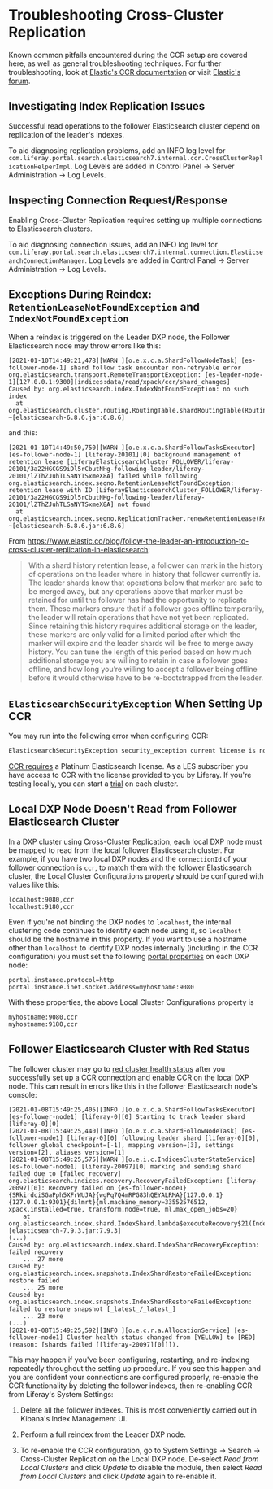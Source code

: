 # Troubleshooting Cross-Cluster Replication

Known common pitfalls encountered during the CCR setup are covered here, as well as general troubleshooting techniques. For further troubleshooting, look at [Elastic's CCR documentation](https://www.elastic.co/guide/en/elasticsearch/reference/7.x/ccr-overview.html) or visit [Elastic's forum](https://discuss.elastic.co/tag/cross-cluster-replication).

## Investigating Index Replication Issues

Successful read operations to the follower Elasticsearch cluster depend on replication of the leader's indexes.

To aid diagnosing replication problems, add an INFO log level for `com.liferay.portal.search.elasticsearch7.internal.ccr.CrossClusterReplicationHelperImpl`. Log Levels are added in Control Panel &rarr; Server Administration &rarr; Log Levels.

## Inspecting Connection Request/Response

Enabling Cross-Cluster Replication requires setting up multiple connections to Elasticsearch clusters.

To aid diagnosing connection issues, add an INFO log level for `com.liferay.portal.search.elasticsearch7.internal.connection.ElasticsearchConnectionManager`. Log Levels are added in Control Panel &rarr; Server Administration &rarr; Log Levels.

## Exceptions During Reindex: `RetentionLeaseNotFoundException` and `IndexNotFoundException`

When a reindex is triggered on the Leader DXP node, the Follower Elasticsearch node may throw errors like this:

```
[2021-01-10T14:49:21,478][WARN ][o.e.x.c.a.ShardFollowNodeTask] [es-follower-node-1] shard follow task encounter non-retryable error
org.elasticsearch.transport.RemoteTransportException: [es-leader-node-1][127.0.0.1:9300][indices:data/read/xpack/ccr/shard_changes]
Caused by: org.elasticsearch.index.IndexNotFoundException: no such index
  at org.elasticsearch.cluster.routing.RoutingTable.shardRoutingTable(RoutingTable.java:119) ~[elasticsearch-6.8.6.jar:6.8.6]
```

and this:

```
[2021-01-10T14:49:50,750][WARN ][o.e.x.c.a.ShardFollowTasksExecutor] [es-follower-node-1] [liferay-20101][0] background management of retention lease [LiferayElasticsearchCluster_FOLLOWER/liferay-20101/3a22HGCGS9iDl5rCbutNHg-following-leader/liferay-20101/lZThZJuhTLSaNYTSxmeX8A] failed while following
org.elasticsearch.index.seqno.RetentionLeaseNotFoundException: retention lease with ID [LiferayElasticsearchCluster_FOLLOWER/liferay-20101/3a22HGCGS9iDl5rCbutNHg-following-leader/liferay-20101/lZThZJuhTLSaNYTSxmeX8A] not found
  at org.elasticsearch.index.seqno.ReplicationTracker.renewRetentionLease(ReplicationTracker.java:282) ~[elasticsearch-6.8.6.jar:6.8.6]
```

From <https://www.elastic.co/blog/follow-the-leader-an-introduction-to-cross-cluster-replication-in-elasticsearch>:

> With a shard history retention lease, a follower can mark in the history of operations on the leader where in history that follower currently is. The leader shards know that operations below that marker are safe to be merged away, but any operations above that marker must be retained for until the follower has had the opportunity to replicate them. These markers ensure that if a follower goes offline temporarily, the leader will retain operations that have not yet been replicated. Since retaining this history requires additional storage on the leader, these markers are only valid for a limited period after which the marker will expire and the leader shards will be free to merge away history. You can tune the length of this period based on how much additional storage you are willing to retain in case a follower goes offline, and how long you’re willing to accept a follower being offline before it would otherwise have to be re-bootstrapped from the leader.

## `ElasticsearchSecurityException` When Setting Up CCR

You may run into the following error when configuring CCR:

```bash
ElasticsearchSecurityException security_exception current license is non-compliant for [ccr]
```

[CCR requires](https://www.elastic.co/subscriptions#scalability-&-resiliency) a Platinum Elasticsearch license. As a LES subscriber you have access to CCR with the license provided to you by Liferay. If you're testing locally, you can start a [trial](https://www.elastic.co/guide/en/elasticsearch/reference/7.x/start-trial.html) on each cluster.

## Local DXP Node Doesn't Read from Follower Elasticsearch Cluster

In a DXP cluster using Cross-Cluster Replication, each local DXP node must be mapped to read from the local follower Elasticsearch cluster. For example, if you have two local DXP nodes and the `connectionId` of your follower connection is `ccr`, to match them with the follower Elasticsearch cluster, the Local Cluster Configurations property should be configured with values like this:

```properties
localhost:9080,ccr
localhost:9180,ccr
```

Even if you're not binding the DXP nodes to `localhost`, the internal clustering code continues to identify each node using it, so `localhost` should be the hostname in this property. If you want to use a hostname other than `localhost` to identify DXP nodes internally (including in the CCR configuration) you must set the following [portal properties](./../../../installation-and-upgrades/reference/portal-properties.md) on each DXP node:

```properties
portal.instance.protocol=http
portal.instance.inet.socket.address=myhostname:9080
```

With these properties, the above Local Cluster Configurations property is

```properties
myhostname:9080,ccr
myhostname:9180,ccr
```

## Follower Elasticsearch Cluster with Red Status

The follower cluster may go to [red cluster health status](https://www.elastic.co/guide/en/elasticsearch/reference/7.x/cluster-health.html) after you successfully set up a CCR connection and enable CCR on the local DXP node. This can result in errors like this in the follower Elasticsearch node's console:

```
[2021-01-08T15:49:25,405][INFO ][o.e.x.c.a.ShardFollowTasksExecutor] [es-follower-node1] [liferay-0][0] Starting to track leader shard [liferay-0][0]
[2021-01-08T15:49:25,440][INFO ][o.e.x.c.a.ShardFollowNodeTask] [es-follower-node1] [liferay-0][0] following leader shard [liferay-0][0], follower global checkpoint=[-1], mapping version=[3], settings version=[2], aliases version=[1]
[2021-01-08T15:49:25,575][WARN ][o.e.i.c.IndicesClusterStateService] [es-follower-node1] [liferay-20097][0] marking and sending shard failed due to [failed recovery]
org.elasticsearch.indices.recovery.RecoveryFailedException: [liferay-20097][0]: Recovery failed on {es-follower-node1}{SRkirdciSGaPph5XFrWUJA}{wgPq7Q4mRPG83hQEYALRMA}{127.0.0.1}{127.0.0.1:9301}{dilmrt}{ml.machine_memory=33552576512, xpack.installed=true, transform.node=true, ml.max_open_jobs=20}
	at org.elasticsearch.index.shard.IndexShard.lambda$executeRecovery$21(IndexShard.java:2665) [elasticsearch-7.9.3.jar:7.9.3]
(...)
Caused by: org.elasticsearch.index.shard.IndexShardRecoveryException: failed recovery
	... 27 more
Caused by: org.elasticsearch.index.snapshots.IndexShardRestoreFailedException: restore failed
	... 25 more
Caused by: org.elasticsearch.index.snapshots.IndexShardRestoreFailedException: failed to restore snapshot [_latest_/_latest_]
	... 23 more
(...)
[2021-01-08T15:49:25,592][INFO ][o.e.c.r.a.AllocationService] [es-follower-node1] Cluster health status changed from [YELLOW] to [RED] (reason: [shards failed [[liferay-20097][0]]]).
```

This may happen if you've been configuring, restarting, and re-indexing repeatedly throughout the setting up procedure. If you see this happen and you are confident your connections are configured properly, re-enable the CCR functionality by deleting the follower indexes, then re-enabling CCR from Liferay's System Settings:

1. Delete all the follower indexes. This is most conveniently carried out in Kibana's Index Management UI.

1. Perform a full reindex from the Leader DXP node.

1. To re-enable the CCR configuration, go to System Settings &rarr; Search &rarr; Cross-Cluster Replication on the Local DXP node. De-select _Read from Local Clusters_ and click _Update_ to disable the module, then select _Read from Local Clusters_ and click _Update_ again to re-enable it.
